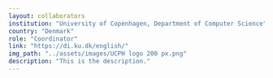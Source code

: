 ```yaml
---
layout: collaborators
institution: "University of Copenhagen, Department of Computer Science"
country: "Denmark"
role: "Coordinator"
link: "https://di.ku.dk/english/"
img_path: "../assets/images/UCPH logo 200 px.png"
description: "This is the description."
---
```

